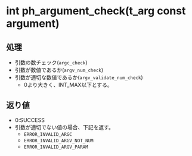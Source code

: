 # int ph_argument_check(t_arg const argument)
## 処理
- 引数の数チェック(`argc_check`)
- 引数が数値であるか(`argv_num_check`)
- 引数が適切な数値であるか(`argv_validate_num_check`)
	- 0より大きく、INT_MAX以下とする。
## 返り値
- 0:SUCCESS
- 引数が適切でない値の場合、下記を返す。
	- `ERROR_INVALID_ARGC`
	- `ERROR_INVALID_ARGV_NOT_NUM`
	- `ERROR_INVALID_ARGV_PARAM`

